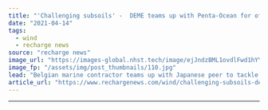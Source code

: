 ```yaml
---
title: "'Challenging subsoils' -  DEME teams up with Penta-Ocean for offshore wind in Japan"
date: "2021-04-14"
tags: 
  - wind
  - recharge news
source: "recharge news"
image_url: "https://images-global.nhst.tech/image/ejJndzBML1ovdlFwd1hYYmdoOTRUc3IrZXJBYVhYZis2T0tabnBRa29sND0=/nhst/binary/deef3a19952c8ab288bec3bd3c55dd22"
image_fp: "/assets/img/post_thumbnails/110.jpg"
lead: "Belgian marine contractor teams up with Japanese peer to tackle complex soil, weather, and seismic conditions"
article_url: "https://www.rechargenews.com/wind/challenging-subsoils-deme-teams-up-with-penta-ocean-for-offshore-wind-in-japan/2-1-995410"
---
```


---

